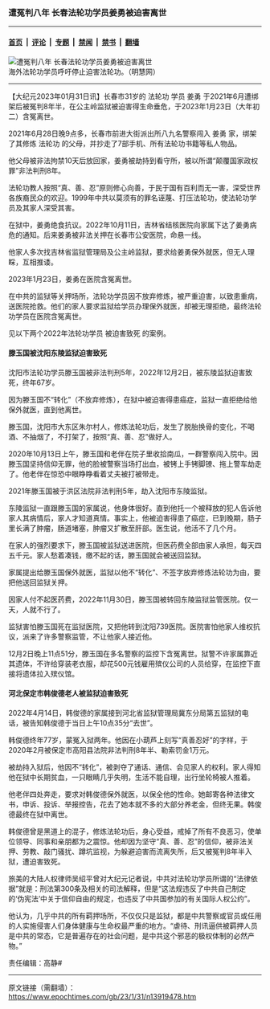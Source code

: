 ### 遭冤判八年 长春法轮功学员姜勇被迫害离世

---

#### [首页](../../../..?n13919478) &nbsp;|&nbsp; [评论](../../../../../epoch-comment?n13919478) &nbsp;|&nbsp; [专题](../../../../../epoch-special?n13919478) &nbsp;|&nbsp; [禁闻](../../../../../epoch-news?n13919478) &nbsp;|&nbsp; [禁书](../../../../../books?n13919478) &nbsp;|&nbsp; [翻墙](https://github.com/gfw-breaker/nogfw/blob/master/README.md?n13919478)


<div><img alt="遭冤判八年 长春法轮功学员姜勇被迫害离世" class="attachment-djy_600_400 size-djy_600_400 wp-post-image" src="https://i.epochtimes.com/assets/uploads/2022/11/id13862041-2019-7-18-washington-dc-falun-gong-parade_07-600x400.jpg"/>
<div class="caption">
 海外法轮功学员呼吁停止迫害法轮功。（明慧网）
</div></div><hr/><div class="post_content" id="artbody" itemprop="articleBody">
 <!-- article content begin -->
 <p>
  【大纪元2023年01月31日讯】长春市31岁的
  <ok href="https://www.epochtimes.com/gb/tag/%E6%B3%95%E8%BD%AE%E5%8A%9F.html">
   法轮功
  </ok>
  学员
  <ok href="https://www.epochtimes.com/gb/tag/%E5%A7%9C%E5%8B%87.html">
   姜勇
  </ok>
  于2021年6月遭绑架后被冤判8年半，在公主岭监狱被迫害得生命垂危，于2023年1月23日（大年初二）含冤离世。
 </p>
 <p>
  2021年6月28日晚9点多，长春市前进大街派出所八九名警察闯入
  <ok href="https://www.epochtimes.com/gb/tag/%E5%A7%9C%E5%8B%87.html">
   姜勇
  </ok>
  家，绑架了其修炼
  <ok href="https://www.epochtimes.com/gb/tag/%E6%B3%95%E8%BD%AE%E5%8A%9F.html">
   法轮功
  </ok>
  的父母，并抄走了7部手机、所有法轮功书籍等私人物品。
 </p>
 <p>
  他父母被非法拘禁10天后放回家，姜勇被劫持到看守所，被以所谓“颠覆国家政权罪”非法判刑8年。
 </p>
 <p>
  法轮功教人按照“真、善、忍”原则修心向善，于民于国有百利而无一害，深受世界各族裔民众的欢迎。1999年中共以莫须有的罪名诬蔑、打压法轮功，使法轮功学员及其家人深受其害。
 </p>
 <p>
  在狱中，姜勇绝食抗议。2022年10月11日，吉林省结核医院向家属下达了姜勇病危的通知。后来姜勇被非法关押在长春市公安医院，命悬一线。
 </p>
 <p>
  他家人多次找吉林省监狱管理局及公主岭监狱，要求给姜勇保外就医，但无人理睬，互相推诿。
 </p>
 <p>
  2023年1月23日，姜勇在医院含冤离世。
 </p>
 <p>
  在中共的监狱等关押场所，法轮功学员因不放弃修炼，被严重迫害，以致患重病，送医院抢救。他们的家人要求监狱给学员办理保外就医，却被无理拒绝，最终法轮功学员在医院含冤离世。
 </p>
 <p>
  见以下两个2022年法轮功学员
  <ok href="https://www.epochtimes.com/gb/tag/%E8%A2%AB%E8%BF%AB%E5%AE%B3%E8%87%B4%E6%AD%BB.html">
   被迫害致死
  </ok>
  的案例。
 </p>
 <h4>
  滕玉国被沈阳东陵监狱迫害致死
 </h4>
 <p>
  沈阳市法轮功学员滕玉国被非法判刑5年，2022年12月2日，被东陵监狱迫害致死，终年67岁。
 </p>
 <p>
  因为滕玉国不“转化”（不放弃修炼），在狱中被迫害得患癌症，监狱一直拒绝给他保外就医，直到他离世。
 </p>
 <p>
  滕玉国，沈阳市大东区朱尔村人，修炼法轮功后，发生了脱胎换骨的变化，不喝酒、不抽烟了，不打架了，按照“真、善、忍”做好人。
 </p>
 <p>
  2020年10月13日上午，滕玉国和老伴在院子里收拾南瓜，一群警察闯入院中。因滕玉国坚持信仰无罪，他的脸被警察当场打出血，被铐上手铐脚镣、拖上警车劫走了。他老伴在惊恐中眼睁睁看着丈夫被打被带走。
 </p>
 <p>
  2021年滕玉国被于洪区法院非法判刑5年，劫入沈阳市东陵监狱。
 </p>
 <p>
  东陵监狱一直跟滕玉国的家属说，他身体很好。直到他托一个被释放的犯人告诉他家人其病情后，家人才知道真情。事实上，他被迫害得患了癌症，已到晚期，肠子里长满了肿瘤，肠道堵塞，肿瘤又扩散至肝部。医生说，他活不了几个月。
 </p>
 <p>
  在家人的强烈要求下，滕玉国被监狱送进医院，但医药费全部由家人承担，每天四五千元。家人愁着凑钱，缴不起的话，滕玉国就会被送回监狱。
 </p>
 <p>
  家属提出给滕玉国保外就医，监狱以他不“转化”、不签字放弃修炼法轮功为由，要把他送回监狱关押。
 </p>
 <p>
  因家人付不起医药费，2022年11月30日，滕玉国被转回东陵监狱监管医院。仅一天，人就不行了。
 </p>
 <p>
  监狱害怕滕玉国死在监狱医院，又把他转到沈阳739医院。医院害怕他家人维权抗议，派来了许多警察监管，不让他家人接近他。
 </p>
 <p>
  12月2日晚上11点51分，滕玉国在多名警察的监控下含冤离世。狱警不许家属靠近其遗体，不许给穿装老衣服，却花500元钱雇用殡仪公司的人员给穿，在监控下直接将遗体拉入殡仪馆。
 </p>
 <h4>
  河北保定市韩俊德老人被监狱迫害致死
 </h4>
 <p>
  2022年4月14日，韩俊德的家属接到河北省监狱管理局冀东分局第五监狱的电话，被告知韩俊德于当日上午10点35分“去世”。
 </p>
 <p>
  韩俊德终年77岁，蒙冤入狱两年。他因在小葫芦上刻写“真善忍好”的字样，于2020年2月被保定市高阳县法院非法判刑8年半、勒索罚金1万元。
 </p>
 <p>
  被劫持入狱后，他因不“转化”，被剥夺了通话、通信、会见家人的权利。家人得知他在狱中长期贫血，一只眼睛几乎失明，生活不能自理，出行坐轮椅被人推着。
 </p>
 <p>
  他老伴四处奔走，要求对韩俊德保外就医，以保全他的性命。她邮寄各种法律文书，申诉、投诉、举报控告，花去了她本就不多的大部分养老金，但终无果。韩俊德最终在狱中离世。
 </p>
 <p>
  韩俊德曾是黑道上的混子，修炼法轮功后，身心受益，戒掉了所有不良恶习，使单位领导、同事和亲朋都为之震惊。他却因为坚守“真、善、忍”的信仰，被非法关押、劳教、敲门骚扰、蹲坑监视，为躲避迫害而流离失所，后又被冤判8年半入狱，遭迫害致死。
 </p>
 <p>
  旅美的大陆人权律师吴绍平曾对大纪元记者说，中共对法轮功学员所谓的“法律依据”就是：刑法第300条及相关的司法解释，但是“这法规违反了中共自己制定的‘伪宪法’中关于信仰自由的规定，也违反了中共国参加的有关国际人权公约”。
 </p>
 <p>
  他认为，几乎中共的所有羁押场所，不仅仅只是监狱，都是中共警察或官员或任用的人实施侵害人们身体健康与生命权最严重的地方。“虐待、刑讯逼供被羁押人员是中共的常态，它是普遍存在的社会问题，是中共这个邪恶的极权体制的必然产物。”
 </p>
 <p>
  责任编辑：高静#
 </p>
 <!-- article content end -->
 <div id="below_article_ad">
 </div>
</div>


---

原文链接（需翻墙）：https://www.epochtimes.com/gb/23/1/31/n13919478.htm